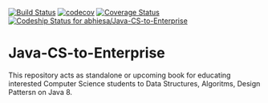 [![Build Status](https://travis-ci.org/abhiesa/Java-CS-to-Enterprise.svg?branch=master)](https://travis-ci.org/abhiesa/Java-CS-to-Enterprise)
[![codecov](https://codecov.io/gh/abhiesa/Java-CS-to-Enterprise/branch/master/graph/badge.svg)](https://codecov.io/gh/abhiesa/Java-CS-to-Enterprise)
[![Coverage Status](https://coveralls.io/repos/github/abhiesa/Java-CS-to-Enterprise/badge.svg?branch=master)](https://coveralls.io/github/abhiesa/Java-CS-to-Enterprise?branch=master)
[ ![Codeship Status for abhiesa/Java-CS-to-Enterprise](https://app.codeship.com/projects/b8bc8420-284b-0135-03bc-56670dbf3f65/status?branch=master)](https://app.codeship.com/projects/223267)


# Java-CS-to-Enterprise
This repository acts as standalone or upcoming book for educating interested Computer Science students to Data Structures, Algoritms, Design Pattersn on Java 8.
